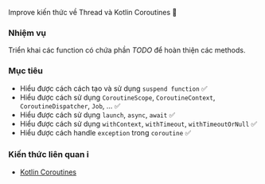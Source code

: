 Improve kiến thức về Thread và Kotlin Coroutines 💪

### Nhiệm vụ

Triển khai các function có chứa phần *TODO* để hoàn thiện các methods.

### Mục tiêu

* Hiểu được cách cách tạo và sử dụng `suspend function` ✅
* Hiểu được cách sử dụng `CoroutineScope`, `CoroutineContext`, `CoroutineDispatcher`, `Job`, ... ✅
* Hiểu được cách sử dụng `launch`, `async`, `await` ✅
* Hiểu được cách sử dụng `withContext`, `withTimeout`, `withTimeoutOrNull` ✅
* Hiểu được cách handle `exception` trong `coroutine` ✅

### Kiến thức liên quan ℹ️

* [Kotlin Coroutines](https://kotlinlang.org/docs/coroutines-overview.html)
